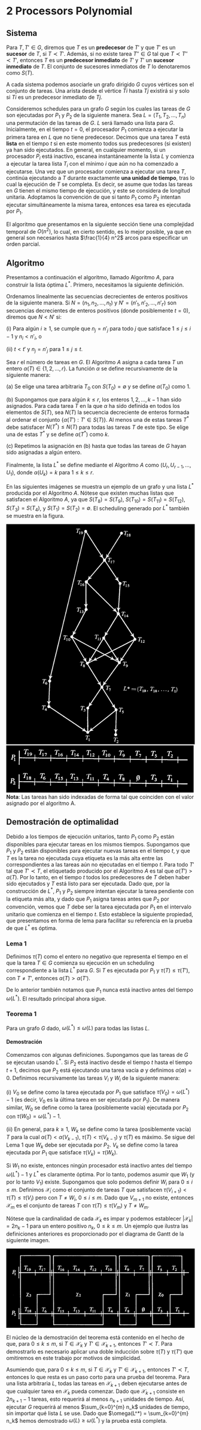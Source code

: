 # 2 Processors Polynomial

## Sistema

Para $T, T' \in G$, diremos que $T$ es un **predecesor** de $T'$ y que $T'$ es un **sucesor** de $T$, si $T ≺ T'$. Además, si no existe tarea $T'' \in G$ tal que $T ≺ T'' ≺ T'$, entonces $T$ es un **predecesor inmediato** de $T'$ y $T'$ un **sucesor inmediato** de $T$. El conjunto de sucesores inmediatos de $T$ lo denotaremos como $S(T)$.

A cada sistema podemos asociarle un grafo dirigido $G$ cuyos vértices son el conjunto de tareas. Una arista desde el vértice $Ti$ hasta $Tj$ existirá si y solo si $Ti$ es un predecesor inmediato de $Tj$.

Consideremos schedules para un grafo $G$ según los cuales las tareas de $G$ son ejecutadas por $P_1$ y $P_2$ de la siguiente manera. Sea $L = (T_1, T_2, \dots, T_n)$ una permutación de las tareas de $G$. $L$ será llamado una lista para $G$. Inicialmente, en el tiempo $t = 0$, el procesador $P_1$ comienza a ejecutar la primera tarea en $L$ que no tiene predecesor. Decimos que una tarea $T$ está **lista** en el tiempo $t$ si en este momento todos sus predecesores (si existen) ya han sido ejecutados. En general, en cualquier momento, si un procesador $P_i$ está inactivo, escanea instantáneamente la lista $L$ y comienza a ejecutar la tarea lista $T_i$ con el mínimo $i$ que aún no ha comenzado a ejecutarse. Una vez que un procesador comienza a ejecutar una tarea $T$, continúa ejecutando a $T$ durante exactamente **una unidad de tiempo**, tras lo cual la ejecución de $T$ se completa. Es decir, se asume que todas las tareas en $G$ tienen el mismo tiempo de ejecución, y este se considera de longitud unitaria. Adoptamos la convención de que si tanto $P_1$ como $P_2$ intentan ejecutar simultáneamente la misma tarea, entonces esa tarea es ejecutada por $P_1$.

El algoritmo que presentamos en la siguiente sección tiene una complejidad temporal de $O(n^2)$, lo cual, en cierto sentido, es lo mejor posible, ya que en general son necesarios hasta $\frac{1}{4} n^2$ arcos para especificar un orden parcial.

## Algoritmo

Presentamos a continuación el algoritmo, llamado Algoritmo $A$, para construir la lista óptima $L^*$. Primero, necesitamos la siguiente definición.

Ordenamos linealmente las secuencias decrecientes de enteros positivos de la siguiente manera. Si $N = (n_1, n_2, \ldots, n_t)$ y $N' = (n'_1, n'_2, \ldots, n'_{t'})$ son secuencias decrecientes de enteros positivos (donde posiblemente $t = 0$), diremos que $N < N'$ si:

(i) Para algún $i \geq 1$, se cumple que $n_j = n'_j$ para todo $j$ que satisface $1 \leq j \leq i - 1$ y $n_i < n'_i$, o

(ii) $t < t'$ y $n_j = n'_j$ para $1 \leq j \leq t$.

Sea $r$ el número de tareas en $G$. El Algoritmo $A$ asigna a cada tarea $T$ un entero $\alpha(T) \in \{1, 2, \ldots, r\}$. La función $\alpha$ se define recursivamente de la siguiente manera:

(a) Se elige una tarea arbitraria $T_0$ con $S(T_0) = \emptyset$ y se define $\alpha(T_0)$ como 1.

(b) Supongamos que para algún $k \leq r$, los enteros $1, 2, \ldots, k - 1$ han sido asignados. Para cada tarea $T$ en la que $\alpha$ ha sido definida en todos los elementos de $S(T)$, sea $N(T)$ la secuencia decreciente de enteros formada al ordenar el conjunto $\{\alpha(T'): T' \in S(T)\}$. Al menos una de estas tareas $T^*$ debe satisfacer $N(T^*) \leq N(T)$ para todas las tareas $T$ de este tipo. Se elige una de estas $T^*$ y se define $\alpha(T^*)$ como $k$.

(c) Repetimos la asignación en (b) hasta que todas las tareas de $G$ hayan sido asignadas a algún entero.

Finalmente, la lista $L^*$ se define mediante el Algoritmo $A$ como $(U_r, U_{r-1}, \ldots, U_1)$, donde $\alpha(U_k) = k$ para $1 \leq k \leq r$.

En las siguientes imágenes se muestra un ejemplo de un grafo y una lista $L^*$ producida por el Algoritmo $A$. Nótese que existen muchas listas que satisfacen el Algoritmo $A$, ya que $S(T_8) = S(T_9)$, $S(T_{10}) = S(T_{11}) = S(T_{12})$, $S(T_3) = S(T_4)$, y $S(T_1) = S(T_2) = \emptyset$. El scheduling generado por $L^*$ también se muestra en la figura.

![Scheduling](./images/partial_order.png)
![Gantt Chart](./images/gantt_chart.png)
**Nota**: Las tareas han sido indexadas de forma tal que coinciden con el valor asignado por el algoritmo A.

## Demostración de optimalidad

Debido a los tiempos de ejecución unitarios, tanto $P_1$ como $P_2$ están disponibles para ejecutar tareas en los mismos tiempos. Supongamos que $P_1$ y $P_2$ están disponibles para ejecutar nuevas tareas en el tiempo $t$, y que $T$ es la tarea no ejecutada cuya etiqueta es la más alta entre las correspondientes a las tareas aún no ejecutadas en el tiempo $t$. Para todo $T'$ tal que $T' ≺ T$, el etiquetado producido por el Algoritmo $A$ es tal que $\alpha(T') > \alpha(T)$. Por lo tanto, en el tiempo $t$ todos los predecesores de $T$ deben haber sido ejecutados y $T$ está listo para ser ejecutada. Dado que, por la construcción de $L^*$, $P_1$ y $P_2$ siempre intentan ejecutar la tarea pendiente con la etiqueta más alta, y dado que $P_1$ asigna tareas antes que $P_2$ por convención, vemos que $T$ debe ser la tarea ejecutada por $P_1$ en el intervalo unitario que comienza en el tiempo $t$. Esto establece la siguiente propiedad, que presentamos en forma de lema para facilitar su referencia en la prueba de que $L^*$ es óptima.

### Lema 1

Definimos $\tau(T)$ como el entero no negativo que representa el tiempo en el que la tarea $T \in G$ comienza su ejecución en un scheduling correspondiente a la lista $L^*$ para $G$. Si $T$ es ejecutada por $P_1$ y $\tau(T) \leq \tau(T')$, con $T \neq T'$, entonces $\alpha(T) > \alpha(T')$.

De lo anterior también notamos que $P_1$ nunca está inactivo antes del tiempo $\omega(L^*)$. El resultado principal ahora sigue.

### Teorema 1

Para un grafo $G$ dado, $\omega(L^*) \leq \omega(L)$ para todas las listas $L$.

#### Demostración 

Comenzamos con algunas definiciones. Supongamos que las tareas de $G$ se ejecutan usando $L^*$. Si $P_2$ está inactivo desde el tiempo $t$ hasta el tiempo $t+1$, decimos que $P_2$ está ejecutando una tarea vacía $\emptyset$ y definimos $\alpha(\emptyset) = 0$. Definimos recursivamente las tareas $V_i$ y $W_i$ de la siguiente manera:

(i) $V_0$ se define como la tarea ejecutada por $P_1$ que satisface $\tau(V_0) = \omega(L^*) - 1$ (es decir, $V_0$ es la última tarea en ser ejecutada por $P_1$). De manera similar, $W_0$ se define como la tarea (posiblemente vacía) ejecutada por $P_2$ con $\tau(W_0) = \omega(L^*) - 1$.

(ii) En general, para $k \geq 1$, $W_k$ se define como la tarea (posiblemente vacía) $T$ para la cual $\alpha(T) < \alpha(V_{k-1})$, $\tau(T) < \tau(V_{k-1})$ y $\tau(T)$ es máximo. Se sigue del Lema 1 que $W_k$ debe ser ejecutada por $P_2$. $V_k$ se define como la tarea ejecutada por $P_1$ que satisface $\tau(V_k) = \tau(W_k)$.

Si $W_1$ no existe, entonces ningún procesador está inactivo antes del tiempo $\omega(L^*) - 1$ y $L^*$ es claramente óptima. Por lo tanto, podemos asumir que $W_1$ (y por lo tanto $V_1$) existe. Supongamos que solo podemos definir $W_i$ para $0 \leq i \leq m$. Definimos $\mathcal{X}_i$ como el conjunto de tareas $T$ que satisfacen $\tau(V_{i+1}) < \tau(T) \leq \tau(V_i)$ pero con $T \neq W_i$, $0 \leq i \leq m$. Dado que $V_{m+1}$ no existe, entonces $\mathcal{X}_m$ es el conjunto de tareas $T$ con $\tau(T) \leq \tau(V_m)$ y $T \neq W_m$.

Nótese que la cardinalidad de cada $\mathcal{X}_k$ es impar y podemos establecer $|\mathcal{X}_k| = 2n_k - 1$ para un entero positivo $n_k$, $0 \leq k \leq m$. Un ejemplo que ilustra las definiciones anteriores es proporcionado por el diagrama de Gantt de la siguiente imagen.

![Chi definition](./images/chi_gantt.png)

El núcleo de la demostración del teorema está contenido en el hecho de que, para $0 \leq k \leq m$, si $T \in \mathcal{X}_k$ y $T' \in \mathcal{X}_{k+1}$, entonces $T' ≺ T$. Para demostrarlo es necesario aplicar una doble inducción sobre $\tau(T)$ y $\tau(T')$ que omitiremos en este trabajo por motivos de simplicidad.

Asumiendo que, para $0 \leq k \leq m$, si $T \in \mathcal{X}_k$ y $T' \in \mathcal{X}_{k+1}$, entonces $T' ≺ T$, entonces lo que resta es un paso corto para una prueba del teorema. Para una lista arbitraria $L$, todas las tareas en $\mathcal{X}_{k+1}$ deben ejecutarse antes de que cualquier tarea en $\mathcal{X}_k$ pueda comenzar. Dado que $\mathcal{X}_{k+1}$ consiste en $2n_{k+1} - 1$ tareas, esto requerirá al menos $n_{k+1}$ unidades de tiempo. Así, ejecutar $G$ requerirá al menos $\sum_{k=0}^{m} n_k$ unidades de tiempo, sin importar qué lista $L$ se use. Dado que $\omega(L^*) = \sum_{k=0}^{m} n_k$ hemos demostrado $\omega(L) \geq \omega(L^*)$ y la prueba está completa.
